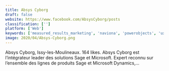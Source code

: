 ```yaml
---
title: Absys Cyborg
draft: false 
website: https://www.facebook.com/AbsysCyborg/posts
classification: ['']
platform: ['Web']
keywords: ['measured_results_marketing', 'naviona', 'powerobjects', 'uxc_eclipse', 'velosio']
image: 2020/04/Absys-Cyborg.png
---
```

Absys Cyborg, Issy-les-Moulineaux. 164 likes. Absys Cyborg est l’intégrateur leader des solutions Sage et Microsoft. Expert reconnu sur l’ensemble des lignes de produits Sage et Microsoft Dynamics,...